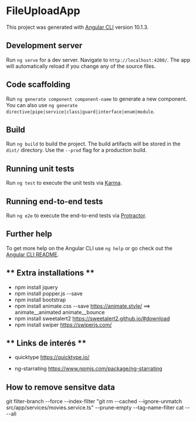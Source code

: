 # FileUploadApp

This project was generated with [Angular CLI](https://github.com/angular/angular-cli) version 10.1.3.

## Development server

Run `ng serve` for a dev server. Navigate to `http://localhost:4200/`. The app will automatically reload if you change any of the source files.

## Code scaffolding

Run `ng generate component component-name` to generate a new component. You can also use `ng generate directive|pipe|service|class|guard|interface|enum|module`.

## Build

Run `ng build` to build the project. The build artifacts will be stored in the `dist/` directory. Use the `--prod` flag for a production build.

## Running unit tests

Run `ng test` to execute the unit tests via [Karma](https://karma-runner.github.io).

## Running end-to-end tests

Run `ng e2e` to execute the end-to-end tests via [Protractor](http://www.protractortest.org/).

## Further help

To get more help on the Angular CLI use `ng help` or go check out the [Angular CLI README](https://github.com/angular/angular-cli/blob/master/README.md).

## ** Extra installations **
* npm install jquery 
* npm install popper.js --save 
* npm install bootstrap  
* npm install animate.css --save  https://animate.style/  ==> animate__animated animate__bounce
* npm install sweetalert2  https://sweetalert2.github.io/#download
* npm install swiper https://swiperjs.com/


## ** Links de interés  ** 

* quicktype
https://quicktype.io/

* ng-starrating
https://www.npmjs.com/package/ng-starrating


## How to remove sensitve data

git filter-branch --force --index-filter "git rm --cached --ignore-unmatch src/app/services/movies.service.ts" --prune-empty --tag-name-filter cat -- --all
